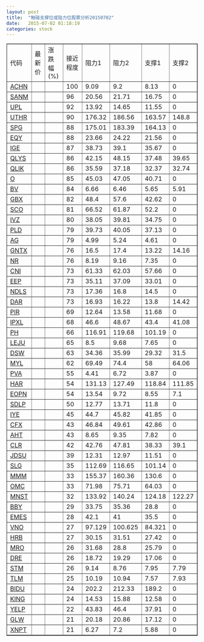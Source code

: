 ```yaml
---
layout: post
title:  "触碰支撑位或阻力位股票分析20150702"
date:   2015-07-02 01:18:19
categories: stock
---
```

<script type="text/javascript">
var stockList = []
stockList.push('gb_achn');
stockList.push('gb_sanm');
stockList.push('gb_upl');
stockList.push('gb_uthr');
stockList.push('gb_spg');
stockList.push('gb_eqy');
stockList.push('gb_ige');
stockList.push('gb_qlys');
stockList.push('gb_qlik');
stockList.push('gb_o');
stockList.push('gb_bv');
stockList.push('gb_gbx');
stockList.push('gb_sco');
stockList.push('gb_ivz');
stockList.push('gb_pld');
stockList.push('gb_ag');
stockList.push('gb_gntx');
stockList.push('gb_nr');
stockList.push('gb_cni');
stockList.push('gb_eep');
stockList.push('gb_ndls');
stockList.push('gb_dar');
stockList.push('gb_pir');
stockList.push('gb_ipxl');
stockList.push('gb_ph');
stockList.push('gb_leju');
stockList.push('gb_dsw');
stockList.push('gb_myl');
stockList.push('gb_pva');
stockList.push('gb_har');
stockList.push('gb_eopn');
stockList.push('gb_sdlp');
stockList.push('gb_iye');
stockList.push('gb_cfx');
stockList.push('gb_aht');
stockList.push('gb_clr');
stockList.push('gb_jdsu');
stockList.push('gb_slg');
stockList.push('gb_mmm');
stockList.push('gb_omc');
stockList.push('gb_mnst');
stockList.push('gb_bby');
stockList.push('gb_emes');
stockList.push('gb_vno');
stockList.push('gb_hrb');
stockList.push('gb_mro');
stockList.push('gb_dre');
stockList.push('gb_stm');
stockList.push('gb_tlm');
stockList.push('gb_bidu');
stockList.push('gb_king');
stockList.push('gb_yelp');
stockList.push('gb_glw');
stockList.push('gb_xnpt');
</script>
<table border="1">
 <tr>
 <td>代码</td>
 <td>最新价</td>
 <td>涨跌幅(%)</td>
 <td>接近程度</td>
 <td>阻力1</td>
 <td>阻力2</td>
 <td>支撑1</td>
 <td>支撑2</td>
</tr>
  <tr id="achn" class="red">
  <td><a href="http://stock.finance.sina.com.cn/usstock/quotes/ACHN.html" target="_blank">ACHN</a></td><td></td><td></td><td>100</td><td>9.09</td><td>9.2</td><td>8.13</td><td>0</td></tr>
  <tr id="sanm" class="red">
  <td><a href="http://stock.finance.sina.com.cn/usstock/quotes/SANM.html" target="_blank">SANM</a></td><td></td><td></td><td>96</td><td>20.56</td><td>21.71</td><td>16.75</td><td>0</td></tr>
  <tr id="upl" class="green">
  <td><a href="http://stock.finance.sina.com.cn/usstock/quotes/UPL.html" target="_blank">UPL</a></td><td></td><td></td><td>92</td><td>13.92</td><td>14.65</td><td>11.55</td><td>0</td></tr>
  <tr id="uthr" class="red">
  <td><a href="http://stock.finance.sina.com.cn/usstock/quotes/UTHR.html" target="_blank">UTHR</a></td><td></td><td></td><td>90</td><td>176.32</td><td>186.56</td><td>163.57</td><td>148.8</td></tr>
  <tr id="spg" class="red">
  <td><a href="http://stock.finance.sina.com.cn/usstock/quotes/SPG.html" target="_blank">SPG</a></td><td></td><td></td><td>88</td><td>175.01</td><td>183.39</td><td>164.13</td><td>0</td></tr>
  <tr id="eqy" class="green">
  <td><a href="http://stock.finance.sina.com.cn/usstock/quotes/EQY.html" target="_blank">EQY</a></td><td></td><td></td><td>88</td><td>23.66</td><td>24.22</td><td>21.56</td><td>0</td></tr>
  <tr id="ige" class="green">
  <td><a href="http://stock.finance.sina.com.cn/usstock/quotes/IGE.html" target="_blank">IGE</a></td><td></td><td></td><td>87</td><td>38.73</td><td>39.1</td><td>35.67</td><td>0</td></tr>
  <tr id="qlys" class="red">
  <td><a href="http://stock.finance.sina.com.cn/usstock/quotes/QLYS.html" target="_blank">QLYS</a></td><td></td><td></td><td>86</td><td>42.15</td><td>48.15</td><td>37.48</td><td>39.65</td></tr>
  <tr id="qlik" class="red">
  <td><a href="http://stock.finance.sina.com.cn/usstock/quotes/QLIK.html" target="_blank">QLIK</a></td><td></td><td></td><td>86</td><td>35.59</td><td>37.18</td><td>32.37</td><td>32.74</td></tr>
  <tr id="o" class="green">
  <td><a href="http://stock.finance.sina.com.cn/usstock/quotes/O.html" target="_blank">O</a></td><td></td><td></td><td>85</td><td>45.03</td><td>47.05</td><td>40.71</td><td>0</td></tr>
  <tr id="bv" class="green">
  <td><a href="http://stock.finance.sina.com.cn/usstock/quotes/BV.html" target="_blank">BV</a></td><td></td><td></td><td>84</td><td>6.66</td><td>6.46</td><td>5.65</td><td>5.91</td></tr>
  <tr id="gbx" class="red">
  <td><a href="http://stock.finance.sina.com.cn/usstock/quotes/GBX.html" target="_blank">GBX</a></td><td></td><td></td><td>82</td><td>48.4</td><td>57.6</td><td>42.62</td><td>0</td></tr>
  <tr id="sco" class="red">
  <td><a href="http://stock.finance.sina.com.cn/usstock/quotes/SCO.html" target="_blank">SCO</a></td><td></td><td></td><td>81</td><td>66.52</td><td>61.87</td><td>52.2</td><td>0</td></tr>
  <tr id="ivz" class="red">
  <td><a href="http://stock.finance.sina.com.cn/usstock/quotes/IVZ.html" target="_blank">IVZ</a></td><td></td><td></td><td>80</td><td>38.05</td><td>39.81</td><td>34.75</td><td>0</td></tr>
  <tr id="pld" class="green">
  <td><a href="http://stock.finance.sina.com.cn/usstock/quotes/PLD.html" target="_blank">PLD</a></td><td></td><td></td><td>79</td><td>39.73</td><td>40.05</td><td>37.13</td><td>0</td></tr>
  <tr id="ag" class="green">
  <td><a href="http://stock.finance.sina.com.cn/usstock/quotes/AG.html" target="_blank">AG</a></td><td></td><td></td><td>79</td><td>4.99</td><td>5.24</td><td>4.61</td><td>0</td></tr>
  <tr id="gntx" class="red">
  <td><a href="http://stock.finance.sina.com.cn/usstock/quotes/GNTX.html" target="_blank">GNTX</a></td><td></td><td></td><td>76</td><td>16.5</td><td>17.4</td><td>13.22</td><td>14.16</td></tr>
  <tr id="nr" class="red">
  <td><a href="http://stock.finance.sina.com.cn/usstock/quotes/NR.html" target="_blank">NR</a></td><td></td><td></td><td>76</td><td>8.19</td><td>9.16</td><td>7.35</td><td>0</td></tr>
  <tr id="cni" class="green">
  <td><a href="http://stock.finance.sina.com.cn/usstock/quotes/CNI.html" target="_blank">CNI</a></td><td></td><td></td><td>73</td><td>61.33</td><td>62.03</td><td>57.66</td><td>0</td></tr>
  <tr id="eep" class="green">
  <td><a href="http://stock.finance.sina.com.cn/usstock/quotes/EEP.html" target="_blank">EEP</a></td><td></td><td></td><td>73</td><td>35.11</td><td>37.09</td><td>33.01</td><td>0</td></tr>
  <tr id="ndls" class="green">
  <td><a href="http://stock.finance.sina.com.cn/usstock/quotes/NDLS.html" target="_blank">NDLS</a></td><td></td><td></td><td>73</td><td>17.36</td><td>16.8</td><td>14.5</td><td>0</td></tr>
  <tr id="dar" class="green">
  <td><a href="http://stock.finance.sina.com.cn/usstock/quotes/DAR.html" target="_blank">DAR</a></td><td></td><td></td><td>73</td><td>16.93</td><td>16.22</td><td>13.8</td><td>14.42</td></tr>
  <tr id="pir" class="red">
  <td><a href="http://stock.finance.sina.com.cn/usstock/quotes/PIR.html" target="_blank">PIR</a></td><td></td><td></td><td>69</td><td>12.64</td><td>13.58</td><td>11.68</td><td>0</td></tr>
  <tr id="ipxl" class="green">
  <td><a href="http://stock.finance.sina.com.cn/usstock/quotes/IPXL.html" target="_blank">IPXL</a></td><td></td><td></td><td>68</td><td>46.6</td><td>48.67</td><td>43.4</td><td>41.08</td></tr>
  <tr id="ph" class="green">
  <td><a href="http://stock.finance.sina.com.cn/usstock/quotes/PH.html" target="_blank">PH</a></td><td></td><td></td><td>66</td><td>116.91</td><td>119.68</td><td>101.19</td><td>0</td></tr>
  <tr id="leju" class="red">
  <td><a href="http://stock.finance.sina.com.cn/usstock/quotes/LEJU.html" target="_blank">LEJU</a></td><td></td><td></td><td>65</td><td>8.5</td><td>9.68</td><td>7.65</td><td>0</td></tr>
  <tr id="dsw" class="red">
  <td><a href="http://stock.finance.sina.com.cn/usstock/quotes/DSW.html" target="_blank">DSW</a></td><td></td><td></td><td>63</td><td>34.36</td><td>35.99</td><td>29.32</td><td>31.5</td></tr>
  <tr id="myl" class="green">
  <td><a href="http://stock.finance.sina.com.cn/usstock/quotes/MYL.html" target="_blank">MYL</a></td><td></td><td></td><td>62</td><td>69.49</td><td>74.4</td><td>58</td><td>64.06</td></tr>
  <tr id="pva" class="red">
  <td><a href="http://stock.finance.sina.com.cn/usstock/quotes/PVA.html" target="_blank">PVA</a></td><td></td><td></td><td>55</td><td>4.41</td><td>6.72</td><td>3.87</td><td>0</td></tr>
  <tr id="har" class="green">
  <td><a href="http://stock.finance.sina.com.cn/usstock/quotes/HAR.html" target="_blank">HAR</a></td><td></td><td></td><td>54</td><td>131.13</td><td>127.49</td><td>118.84</td><td>111.85</td></tr>
  <tr id="eopn" class="green">
  <td><a href="http://stock.finance.sina.com.cn/usstock/quotes/EOPN.html" target="_blank">EOPN</a></td><td></td><td></td><td>54</td><td>13.54</td><td>9.72</td><td>8.55</td><td>7.1</td></tr>
  <tr id="sdlp" class="green">
  <td><a href="http://stock.finance.sina.com.cn/usstock/quotes/SDLP.html" target="_blank">SDLP</a></td><td></td><td></td><td>50</td><td>12.77</td><td>13.71</td><td>11.8</td><td>0</td></tr>
  <tr id="iye" class="green">
  <td><a href="http://stock.finance.sina.com.cn/usstock/quotes/IYE.html" target="_blank">IYE</a></td><td></td><td></td><td>45</td><td>44.7</td><td>45.82</td><td>41.85</td><td>0</td></tr>
  <tr id="cfx" class="red">
  <td><a href="http://stock.finance.sina.com.cn/usstock/quotes/CFX.html" target="_blank">CFX</a></td><td></td><td></td><td>43</td><td>46.84</td><td>49.61</td><td>42.86</td><td>0</td></tr>
  <tr id="aht" class="green">
  <td><a href="http://stock.finance.sina.com.cn/usstock/quotes/AHT.html" target="_blank">AHT</a></td><td></td><td></td><td>43</td><td>8.65</td><td>9.35</td><td>7.82</td><td>0</td></tr>
  <tr id="clr" class="red">
  <td><a href="http://stock.finance.sina.com.cn/usstock/quotes/CLR.html" target="_blank">CLR</a></td><td></td><td></td><td>42</td><td>42.76</td><td>47.81</td><td>38.33</td><td>39.1</td></tr>
  <tr id="jdsu" class="green">
  <td><a href="http://stock.finance.sina.com.cn/usstock/quotes/JDSU.html" target="_blank">JDSU</a></td><td></td><td></td><td>39</td><td>12.31</td><td>12.97</td><td>11.51</td><td>0</td></tr>
  <tr id="slg" class="red">
  <td><a href="http://stock.finance.sina.com.cn/usstock/quotes/SLG.html" target="_blank">SLG</a></td><td></td><td></td><td>35</td><td>112.69</td><td>116.65</td><td>101.14</td><td>0</td></tr>
  <tr id="mmm" class="green">
  <td><a href="http://stock.finance.sina.com.cn/usstock/quotes/MMM.html" target="_blank">MMM</a></td><td></td><td></td><td>33</td><td>155.37</td><td>160.36</td><td>130.6</td><td>0</td></tr>
  <tr id="omc" class="red">
  <td><a href="http://stock.finance.sina.com.cn/usstock/quotes/OMC.html" target="_blank">OMC</a></td><td></td><td></td><td>33</td><td>71.98</td><td>75.71</td><td>64.03</td><td>0</td></tr>
  <tr id="mnst" class="green">
  <td><a href="http://stock.finance.sina.com.cn/usstock/quotes/MNST.html" target="_blank">MNST</a></td><td></td><td></td><td>32</td><td>133.92</td><td>140.24</td><td>124.18</td><td>122.27</td></tr>
  <tr id="bby" class="red">
  <td><a href="http://stock.finance.sina.com.cn/usstock/quotes/BBY.html" target="_blank">BBY</a></td><td></td><td></td><td>29</td><td>33.75</td><td>35.36</td><td>28.8</td><td>0</td></tr>
  <tr id="emes" class="green">
  <td><a href="http://stock.finance.sina.com.cn/usstock/quotes/EMES.html" target="_blank">EMES</a></td><td></td><td></td><td>28</td><td>42.1</td><td>41</td><td>35.5</td><td>0</td></tr>
  <tr id="vno" class="red">
  <td><a href="http://stock.finance.sina.com.cn/usstock/quotes/VNO.html" target="_blank">VNO</a></td><td></td><td></td><td>27</td><td>97.129</td><td>100.625</td><td>84.321</td><td>0</td></tr>
  <tr id="hrb" class="red">
  <td><a href="http://stock.finance.sina.com.cn/usstock/quotes/HRB.html" target="_blank">HRB</a></td><td></td><td></td><td>27</td><td>30.15</td><td>31.51</td><td>27.42</td><td>0</td></tr>
  <tr id="mro" class="green">
  <td><a href="http://stock.finance.sina.com.cn/usstock/quotes/MRO.html" target="_blank">MRO</a></td><td></td><td></td><td>26</td><td>31.68</td><td>28.8</td><td>25.79</td><td>0</td></tr>
  <tr id="dre" class="green">
  <td><a href="http://stock.finance.sina.com.cn/usstock/quotes/DRE.html" target="_blank">DRE</a></td><td></td><td></td><td>26</td><td>18.72</td><td>19.29</td><td>17.06</td><td>0</td></tr>
  <tr id="stm" class="green">
  <td><a href="http://stock.finance.sina.com.cn/usstock/quotes/STM.html" target="_blank">STM</a></td><td></td><td></td><td>26</td><td>9.14</td><td>8.76</td><td>7.95</td><td>7.79</td></tr>
  <tr id="tlm" class="green">
  <td><a href="http://stock.finance.sina.com.cn/usstock/quotes/TLM.html" target="_blank">TLM</a></td><td></td><td></td><td>25</td><td>10.19</td><td>10.94</td><td>7.57</td><td>7.93</td></tr>
  <tr id="bidu" class="red">
  <td><a href="http://stock.finance.sina.com.cn/usstock/quotes/BIDU.html" target="_blank">BIDU</a></td><td></td><td></td><td>24</td><td>202.2</td><td>212.33</td><td>189.2</td><td>0</td></tr>
  <tr id="king" class="red">
  <td><a href="http://stock.finance.sina.com.cn/usstock/quotes/KING.html" target="_blank">KING</a></td><td></td><td></td><td>24</td><td>14.53</td><td>15.88</td><td>12.58</td><td>0</td></tr>
  <tr id="yelp" class="red">
  <td><a href="http://stock.finance.sina.com.cn/usstock/quotes/YELP.html" target="_blank">YELP</a></td><td></td><td></td><td>22</td><td>43.83</td><td>46.4</td><td>37.91</td><td>0</td></tr>
  <tr id="glw" class="red">
  <td><a href="http://stock.finance.sina.com.cn/usstock/quotes/GLW.html" target="_blank">GLW</a></td><td></td><td></td><td>21</td><td>20.18</td><td>20.86</td><td>17.12</td><td>0</td></tr>
  <tr id="xnpt" class="green">
  <td><a href="http://stock.finance.sina.com.cn/usstock/quotes/XNPT.html" target="_blank">XNPT</a></td><td></td><td></td><td>21</td><td>6.27</td><td>7.2</td><td>5.88</td><td>0</td></tr>
</table>
